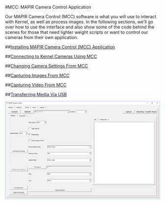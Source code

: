 #MCC: MAPIR Camera Control Application

Our MAPIR Camera Control (MCC) software is what you will use to interact with Kernel, as well as process images. In the following sections, we'll go over how to use the interface and also show some of the code behind the scenes for those that need lighter weight scripts or want to control our cameras from their own application.

##[Installing MAPIR Camera Control (MCC) Application](../installation.html)

##[Connecting to Kernel Cameras Using MCC](../connecting-to-kernel.html)

##[Changing Camera Settings From MCC](../changing-camera-settings.html)

##[Capturing Images From MCC](../capturing-images.html)

##[Capturing Video From MCC](../capturing-video.html)

##[Transferring Media Via USB](../transferring-media.html)


![](/assets/blank_kernel_tab.PNG)